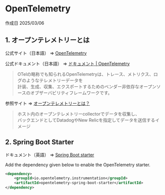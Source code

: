 # OpenTelemetry

作成日 2025/03/06

## 1. オープンテレメトリーとは

公式サイト（日本語） => [OpenTelemetry](https://opentelemetry.io/ja/)

公式ドキュメント（日本語） => [ドキュメント | OpenTelemetry](https://opentelemetry.io/ja/docs/)

> OTelの略称でも知られるOpenTelemetryは、トレース、メトリクス、ログのようなテレメトリーデータを\
> 計装、生成、収集、エクスポートするためのベンダー非依存なオープンソースのオブザーバビリティフレームワークです。

参照サイト => [オープンテレメトリーとは？](https://qiita.com/keiji_nonoda/items/5ca2e5dcd356e66a2a56)

> ホスト内のオープンテレメトリーcollectorでデータを収集し、\
> バックエンドとしてDatadogやNew Relicを指定してデータを送信するイメージ

## 2. Spring Boot Starter

ドキュメント（英語） => [Spring Boot starter](https://opentelemetry.io/docs/zero-code/java/spring-boot-starter/)

Add the dependency given below to enable the OpenTelemetry starter.

```xml
<dependency>
    <groupId>io.opentelemetry.instrumentation</groupId>
    <artifactId>opentelemetry-spring-boot-starter</artifactId>
</dependency>
```
